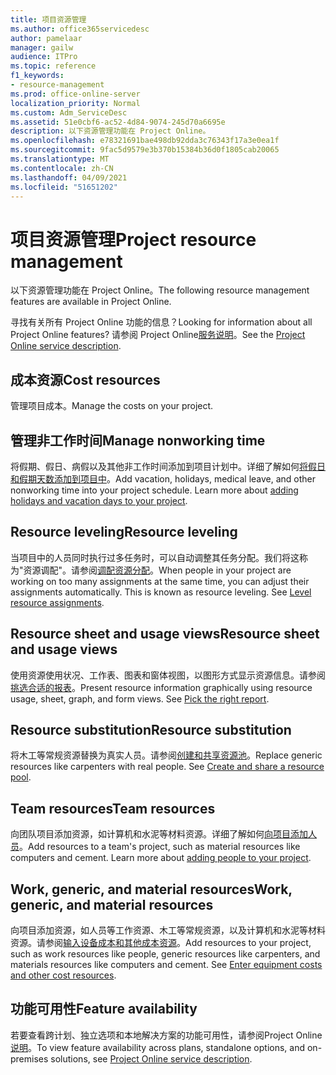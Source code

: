 ```yaml
---
title: 项目资源管理
ms.author: office365servicedesc
author: pamelaar
manager: gailw
audience: ITPro
ms.topic: reference
f1_keywords:
- resource-management
ms.prod: office-online-server
localization_priority: Normal
ms.custom: Adm_ServiceDesc
ms.assetid: 51e0cbf6-ac52-4d84-9074-245d70a6695e
description: 以下资源管理功能在 Project Online。
ms.openlocfilehash: e78321691bae498db92dda3c76343f17a3e0ea1f
ms.sourcegitcommit: 9fac5d9579e3b370b15384b36d0f1805cab20065
ms.translationtype: MT
ms.contentlocale: zh-CN
ms.lasthandoff: 04/09/2021
ms.locfileid: "51651202"
---
```

# <a name="project-resource-management"></a><span data-ttu-id="99ad4-103">项目资源管理</span><span class="sxs-lookup"><span data-stu-id="99ad4-103">Project resource management</span></span>

<span data-ttu-id="99ad4-104">以下资源管理功能在 Project Online。</span><span class="sxs-lookup"><span data-stu-id="99ad4-104">The following resource management features are available in Project Online.</span></span>
  
<span data-ttu-id="99ad4-105">寻找有关所有 Project Online 功能的信息？</span><span class="sxs-lookup"><span data-stu-id="99ad4-105">Looking for information about all Project Online features?</span></span> <span data-ttu-id="99ad4-106">请参阅 Project Online[服务说明](project-online-service-description.md)。</span><span class="sxs-lookup"><span data-stu-id="99ad4-106">See the [Project Online service description](project-online-service-description.md).</span></span>
  
## <a name="cost-resources"></a><span data-ttu-id="99ad4-107">成本资源</span><span class="sxs-lookup"><span data-stu-id="99ad4-107">Cost resources</span></span>

<span data-ttu-id="99ad4-108">管理项目成本。</span><span class="sxs-lookup"><span data-stu-id="99ad4-108">Manage the costs on your project.</span></span>
  
## <a name="manage-nonworking-time"></a><span data-ttu-id="99ad4-109">管理非工作时间</span><span class="sxs-lookup"><span data-stu-id="99ad4-109">Manage nonworking time</span></span>

<span data-ttu-id="99ad4-p102">将假期、假日、病假以及其他非工作时间添加到项目计划中。详细了解如何[将假日和假期天数添加到项目中](https://go.microsoft.com/fwlink/p/?LinkId=271337)。</span><span class="sxs-lookup"><span data-stu-id="99ad4-p102">Add vacation, holidays, medical leave, and other nonworking time into your project schedule. Learn more about [adding holidays and vacation days to your project](https://go.microsoft.com/fwlink/p/?LinkId=271337).</span></span>
  
## <a name="resource-leveling"></a><span data-ttu-id="99ad4-112">Resource leveling</span><span class="sxs-lookup"><span data-stu-id="99ad4-112">Resource leveling</span></span>

<span data-ttu-id="99ad4-p103">当项目中的人员同时执行过多任务时，可以自动调整其任务分配。我们将这称为"资源调配"。请参阅[调配资源分配](https://go.microsoft.com/fwlink/p/?LinkId=271348)。</span><span class="sxs-lookup"><span data-stu-id="99ad4-p103">When people in your project are working on too many assignments at the same time, you can adjust their assignments automatically. This is known as resource leveling. See [Level resource assignments](https://go.microsoft.com/fwlink/p/?LinkId=271348).</span></span>
  
## <a name="resource-sheet-and-usage-views"></a><span data-ttu-id="99ad4-116">Resource sheet and usage views</span><span class="sxs-lookup"><span data-stu-id="99ad4-116">Resource sheet and usage views</span></span>

<span data-ttu-id="99ad4-p104">使用资源使用状况、工作表、图表和窗体视图，以图形方式显示资源信息。请参阅[挑选合适的报表](https://go.microsoft.com/fwlink/?LinkId=402920)。</span><span class="sxs-lookup"><span data-stu-id="99ad4-p104">Present resource information graphically using resource usage, sheet, graph, and form views. See [Pick the right report](https://go.microsoft.com/fwlink/?LinkId=402920).</span></span>
  
## <a name="resource-substitution"></a><span data-ttu-id="99ad4-119">Resource substitution</span><span class="sxs-lookup"><span data-stu-id="99ad4-119">Resource substitution</span></span>

<span data-ttu-id="99ad4-p105">将木工等常规资源替换为真实人员。请参阅[创建和共享资源池](https://go.microsoft.com/fwlink/?LinkId=402921)。</span><span class="sxs-lookup"><span data-stu-id="99ad4-p105">Replace generic resources like carpenters with real people. See [Create and share a resource pool](https://go.microsoft.com/fwlink/?LinkId=402921).</span></span>
  
## <a name="team-resources"></a><span data-ttu-id="99ad4-122">Team resources</span><span class="sxs-lookup"><span data-stu-id="99ad4-122">Team resources</span></span>

<span data-ttu-id="99ad4-p106">向团队项目添加资源，如计算机和水泥等材料资源。详细了解如何[向项目添加人员](https://go.microsoft.com/fwlink/p/?LinkId=271347)。</span><span class="sxs-lookup"><span data-stu-id="99ad4-p106">Add resources to a team's project, such as material resources like computers and cement. Learn more about [adding people to your project](https://go.microsoft.com/fwlink/p/?LinkId=271347).</span></span>
  
## <a name="work-generic-and-material-resources"></a><span data-ttu-id="99ad4-125">Work, generic, and material resources</span><span class="sxs-lookup"><span data-stu-id="99ad4-125">Work, generic, and material resources</span></span>

<span data-ttu-id="99ad4-p107">向项目添加资源，如人员等工作资源、木工等常规资源，以及计算机和水泥等材料资源。请参阅[输入设备成本和其他成本资源](https://go.microsoft.com/fwlink/?LinkId=402922)。</span><span class="sxs-lookup"><span data-stu-id="99ad4-p107">Add resources to your project, such as work resources like people, generic resources like carpenters, and materials resources like computers and cement. See [Enter equipment costs and other cost resources](https://go.microsoft.com/fwlink/?LinkId=402922).</span></span>
  
## <a name="feature-availability"></a><span data-ttu-id="99ad4-128">功能可用性</span><span class="sxs-lookup"><span data-stu-id="99ad4-128">Feature availability</span></span>

<span data-ttu-id="99ad4-129">若要查看跨计划、独立选项和本地解决方案的功能可用性，请参阅Project Online[说明](project-online-service-description.md)。</span><span class="sxs-lookup"><span data-stu-id="99ad4-129">To view feature availability across plans, standalone options, and on-premises solutions, see [Project Online service description](project-online-service-description.md).</span></span>
  

